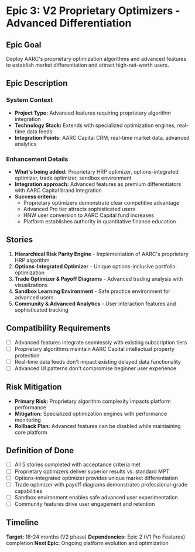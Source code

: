 # Epic 3: V2 Proprietary Optimizers - Advanced Differentiation

## Epic Goal
Deploy AARC's proprietary optimization algorithms and advanced features to establish market differentiation and attract high-net-worth users.

## Epic Description

### System Context
- **Project Type:** Advanced features requiring proprietary algorithm integration
- **Technology Stack:** Extends with specialized optimization engines, real-time data feeds
- **Integration Points:** AARC Capital CRM, real-time market data, advanced analytics

### Enhancement Details
- **What's being added:** Proprietary HRP optimizer, options-integrated optimizer, trade optimizer, sandbox environment
- **Integration approach:** Advanced features as premium differentiators with AARC Capital brand integration
- **Success criteria:**
  - Proprietary optimizers demonstrate clear competitive advantage
  - Advanced Pro tier attracts sophisticated users
  - HNW user conversion to AARC Capital fund increases
  - Platform establishes authority in quantitative finance education

## Stories

1. **Hierarchical Risk Parity Engine** - Implementation of AARC's proprietary HRP algorithm
2. **Options-Integrated Optimizer** - Unique options-inclusive portfolio optimization
3. **Trade Optimizer & Payoff Diagrams** - Advanced trading analysis with visualizations
4. **Sandbox Learning Environment** - Safe practice environment for advanced users
5. **Community & Advanced Analytics** - User interaction features and sophisticated tracking

## Compatibility Requirements
- [ ] Advanced features integrate seamlessly with existing subscription tiers
- [ ] Proprietary algorithms maintain AARC Capital intellectual property protection
- [ ] Real-time data feeds don't impact existing delayed data functionality
- [ ] Advanced UI patterns don't compromise beginner user experience

## Risk Mitigation
- **Primary Risk:** Proprietary algorithm complexity impacts platform performance
- **Mitigation:** Specialized optimization engines with performance monitoring
- **Rollback Plan:** Advanced features can be disabled while maintaining core platform

## Definition of Done
- [ ] All 5 stories completed with acceptance criteria met
- [ ] Proprietary optimizers deliver superior results vs. standard MPT
- [ ] Options-integrated optimizer provides unique market differentiation
- [ ] Trade optimizer with payoff diagrams demonstrates professional-grade capabilities
- [ ] Sandbox environment enables safe advanced user experimentation
- [ ] Community features drive user engagement and retention

## Timeline
**Target:** 18-24 months (V2 phase)
**Dependencies:** Epic 2 (V1 Pro Features) completion
**Next Epic:** Ongoing platform evolution and optimization
